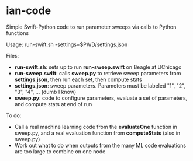# ian-code
Simple Swift-Python code to run parameter sweeps via calls to Python functions

Usage: run-swift.sh -settings=$PWD/settings.json

Files:
- **run-swift.sh**: sets up to run **run-sweep.swift** on Beagle at UChicago
- **run-sweep.swift**: calls **sweep.py** to retrieve sweep parameters from **settings.json**, then run each set, then compute stats
- **settings.json**: sweep parameters. Parameters must be labeled "1", "2", "3", "4", ... (dumb I know)
- **sweep.py**: code to configure parameters, evaluate a set of parameters, and compute stats at end of run

To do:
- Call a real machine learning code from the **evaluateOne** function in sweep.py, and a real evaluation function from **computeStats** (also in sweep.py)
- Work out what to do when outputs from the many ML code evaluations are too large to combine on one node
